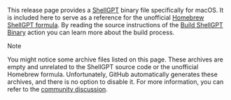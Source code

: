 This release page provides a [ShellGPT](https://github.com/TheR1D/shell_gpt/) binary file specifically for macOS. It is included here to serve as a reference for the unofficial [Homebrew ShellGPT formula](https://github.com/vanyauhalin/homebrew-shell_gpt/). By reading the source instructions of the [Build ShellGPT Binary](https://github.com/vanyauhalin/homebrew-shell_gpt/blob/main/.github/workflows/build.yml/) action you can learn more about the build process.

> [!NOTE]
> You might notice some archive files listed on this page. These archives are empty and unrelated to the ShellGPT source code or the unofficial Homebrew formula. Unfortunately, GitHub automatically generates these archives, and there is no option to disable it. For more information, you can refer to the [community discussion](https://github.com/orgs/community/discussions/6003/).
